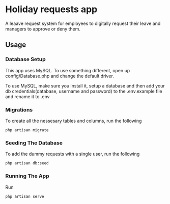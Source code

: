 # Holiday requests app

A leaave request system for employees to digitally request their leave and managers to approve or deny them.

## Usage

### Database Setup
This app uses MySQL. To use something different, open up config/Database.php and change the default driver.

To use MySQL, make sure you install it, setup a database and then add your db credentials(database, username and password) to the .env.example file and rename it to .env

### Migrations
To create all the nessesary tables and columns, run the following
```
php artisan migrate
```

### Seeding The Database
To add the dummy requests with a single user, run the following
```
php artisan db:seed
```

### Running The App
Run 
```
php artisan serve
```